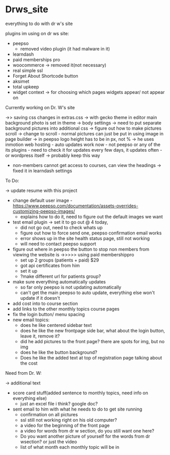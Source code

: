 # Drws_site
everything to do with dr w's site

plugins im using on dr ws site:

- peepso
	- removed video plugin (it had malware in it) 
- learndash 
- paid memberships pro
- woocommerce -> removed it(not necessary)
- real simple ssl
- Forget About Shortcode button 
- aksimet
- total upkeep
- widget context -> for choosing which pages widgets appear/ not appear on

Currently working on Dr. W's site

->> saving css changes in extras.css
-> with gecko theme in editor main background photo is set in theme -> body settings
	-> need to put separate background pictures into additional css
	-> figure out how to make pictures scroll -> change to scroll
		- normal pictures can just be put in using image in page builder
-> in peepso logo height has to be in px, not %
-> he uses inmotion web hosting
	- auto updates work now
		- not peepso or any of the its plugins
			- need to check it for updates every few days, it updates often
		- or wordpress itself -> probably keep this way 
- non-members cannot get access to courses, can view the headings -> fixed it in learndash settings

To Do:

-> update resume with this project
- change default user image
	-https://www.peepso.com/documentation/assets-overrides-customizing-peepso-images/ 
	- explains how to do it, need to figure out the default images we want
- test email plugin -> set it to go out @ 4 today, 
	- did not go out, need to check whats up
	- figure out how to force send one, peepso confirmation email works
	- error shows up in the site health status page, still not working
	- will need to contact peepso support
- figure out where in peepso the button to stop non members from viewing the website is
->>>>> using paid membershippro 
	- set up 2 groups (patients + paid) $29
	- got api certificates from him
	- set it up
	- ?make different url for patients group?
-  make sure everything automatically updates
	- so far only peepso is not updating automatically 
	- can't get the main peepso to auto update, everything else won't update if it doesn't
- add cost into to course section
- add links to the other monthly topics course pages
- fix the login button/ menu  spacing
-  new email topics:
	- does he like centered sidebar text
	- does he like the new frontpage side bar, what about the login button, leave it, remove it?
	- did he add pictures to the front page? there are spots for img, but no img
	- does he like the button background?
	- Does he like the added text at top of registration page talking about the cost

Need from Dr. W:

-> additional text	
- score card stuff(added sentence to monthly topics, need info on everything else)
	- just an excel file i think? google doc?
- sent email to him with what he needs to do to get site running
	- confirmation on all pictures
	- ssl still not working right on his old computer?
	- a video for the beginning of the front page
	- a video for words from dr w section, do you still want one here?
	- Do you want another picture of yourself for the  words from dr wsection? or just the video
	- list of what month each monthly topic will be in
